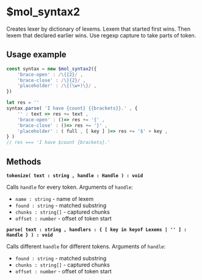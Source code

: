 # $mol_syntax2 

Creates lexer by dictionary of lexems. Lexem that started first wins. Then lexem that declared earlier wins. Use regexp capture to take parts of token.

## Usage example

```typescript
const syntax = new $mol_syntax2({
	'brace-open' : /\{{2}/ ,
	'brace-close' : /\}{2}/ ,
	'placeholder' : /\{(\w+)\}/ ,
})

let res = ''
syntax.parse( 'I have {count} {{brackets}}.' , {
	'' : text => res += text ,
	'brace-open' : ()=> res += '{' ,
	'brace-close' : ()=> res += '}' ,
	'placeholder' : ( full , [ key ] )=> res += '$' + key ,
} )
// res === 'I have $count {brackets}.'
```

## Methods

**`tokenize( text : string , handle : Handle ) : void`**

Calls `handle` for every token. Arguments of `handle`:

* `name : string` - name of lexem
* `found : string` - matched substring
* `chunks : string[]` - captured chunks
* `offset : number` - offset of token start

**`parse( text : string , handlers : { [ key in keyof Lexems | '' ] : Handle } ) : void`**

Calls different `handle` for different tokens. Arguments of `handle`:

* `found : string` - matched substring
* `chunks : string[]` - captured chunks
* `offset : number` - offset of token start
